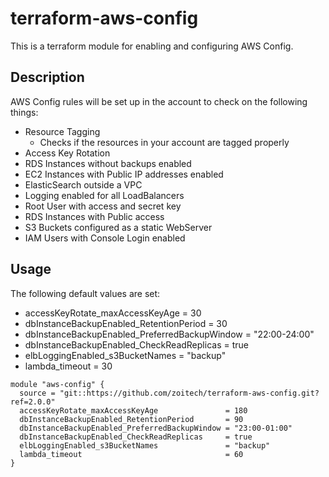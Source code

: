 # terraform-aws-config

This is a terraform module for enabling and configuring AWS Config.

## Description

AWS Config rules will be set up in the account to check on the following things:

* Resource Tagging
   * Checks if the resources in your account are tagged properly
* Access Key Rotation
* RDS Instances without backups enabled
* EC2 Instances with Public IP addresses enabled
* ElasticSearch outside a VPC
* Logging enabled for all LoadBalancers
* Root User with access and secret key
* RDS Instances with Public access
* S3 Buckets configured as a static WebServer
* IAM Users with Console Login enabled

## Usage

The following default values are set:

* accessKeyRotate_maxAccessKeyAge               = 30
* dbInstanceBackupEnabled_RetentionPeriod       = 30
* dbInstanceBackupEnabled_PreferredBackupWindow = "22:00-24:00"
* dbInstanceBackupEnabled_CheckReadReplicas     = true
* elbLoggingEnabled_s3BucketNames               = "backup"
* lambda_timeout                                = 30

```hcl
module "aws-config" {
  source = "git::https://github.com/zoitech/terraform-aws-config.git?ref=2.0.0"
  accessKeyRotate_maxAccessKeyAge               = 180
  dbInstanceBackupEnabled_RetentionPeriod       = 90
  dbInstanceBackupEnabled_PreferredBackupWindow = "23:00-01:00"
  dbInstanceBackupEnabled_CheckReadReplicas     = true
  elbLoggingEnabled_s3BucketNames               = "backup"
  lambda_timeout                                = 60
}
```